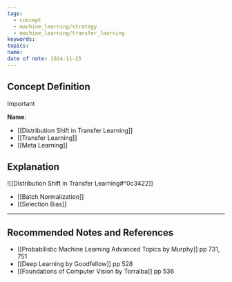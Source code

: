 ```yaml
---
tags:
  - concept
  - machine_learning/strategy
  - machine_learning/transfer_learning
keywords: 
topics: 
name: 
date of note: 2024-11-25
---
```


## Concept Definition

>[!important]
>**Name**: 


- [[Distribution Shift in Transfer Learning]]
- [[Transfer Learning]]
- [[Meta Learning]]

## Explanation

![[Distribution Shift in Transfer Learning#^0c3422]]

- [[Batch Normalization]]
- [[Selection Bias]]


-----------
##  Recommended Notes and References



- [[Probabilistic Machine Learning Advanced Topics by Murphy]] pp 731, 751
- [[Deep Learning by Goodfellow]] pp 528
- [[Foundations of Computer Vision by Torralba]] pp 536